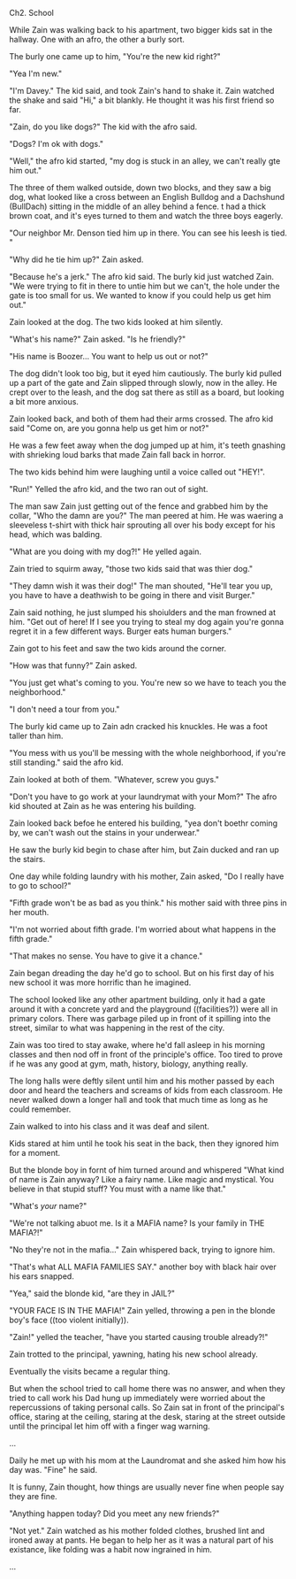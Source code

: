 Ch2. School

While Zain was walking back to his apartment, two bigger kids sat in the hallway. One with an afro, the other a burly sort.

The burly one came up to him, "You're the new kid right?"

"Yea I'm new."

"I'm Davey." The kid said, and took Zain's hand to shake it. Zain watched the shake and said "Hi," a bit blankly. He thought it was his first friend so far.

"Zain, do you like dogs?" The kid with the afro said.

"Dogs? I'm ok with dogs."

"Well," the afro kid started, "my dog is stuck in an alley, we can't really gte him out."

The three of them walked outside, down two blocks, and they saw a big dog, what looked like a cross between an English Bulldog and a Dachshund (BullDach) sitting in the middle of an alley behind a fence. t had a thick brown coat, and it's eyes turned to them and watch the three boys eagerly.

"Our neighbor Mr. Denson tied him up in there. You can see his leesh is tied. "

"Why did he tie him up?" Zain asked.

"Because he's a jerk." The afro kid said. The burly kid just watched Zain. "We were trying to fit in there to untie him but we can't, the hole under the gate is too small for us. We wanted to know if you could help us get him out."

Zain looked at the dog. The two kids looked at him silently.

"What's his name?" Zain asked. "Is he friendly?"

"His name is Boozer... You want to help us out or not?"

The dog didn't look too big, but it eyed him cautiously. The burly kid pulled up a part of the gate and Zain slipped through slowly, now in the alley. He crept over to the leash, and the dog sat there as still as a board, but looking a bit more anxious.

Zain looked back, and both of them had their arms crossed. The afro kid said "Come on, are you gonna help us get him or not?"

He was a few feet away when the dog jumped up at him, it's teeth gnashing with shrieking loud barks that made Zain fall back in horror.

The two kids behind him were laughing until a voice called out "HEY!".

"Run!" Yelled the afro kid, and the two ran out of sight.

The man saw Zain just getting out of the fence and grabbed him by the collar, "Who the damn are you?" The man peered at him. He was waering a sleeveless t-shirt with thick hair sprouting all over his body except for his head, which was balding.

"What are you doing with my dog?!" He yelled again.

Zain tried to squirm away, "those two kids said that was thier dog."

"They damn wish it was their dog!" The man shouted, "He'll tear you up, you have to have a deathwish to be going in there and visit Burger."

Zain said nothing, he just slumped his shoiulders and the man frowned at him. "Get out of here! If I see you trying to steal my dog again you're gonna regret it in a few different ways. Burger eats human burgers."

Zain got to his feet and saw the two kids around the corner.

"How was that funny?" Zain asked.

"You just get what's coming to you. You're new so we have to teach you the neighborhood."

"I don't need a tour from you."

The burly kid came up to Zain adn cracked his knuckles. He was a foot taller than him.

"You mess with us you'll be messing with the whole neighborhood, if you're still standing." said the afro kid.

Zain looked at both of them. "Whatever, screw you guys."

"Don't you have to go work at your laundrymat with your Mom?" The afro kid shouted at Zain as he was entering his building.

Zain looked back befoe he entered his building, "yea don't boethr coming by, we can't wash out the stains in your underwear."

He saw the burly kid begin to chase after him, but Zain ducked and ran up the stairs.





















One day while folding laundry with his mother, Zain asked, "Do I really have to go to school?"

"Fifth grade won't be as bad as you think." his mother said with three pins in her mouth.

"I'm not worried about fifth grade. I'm worried about what happens in the fifth grade."

"That makes no sense. You have to give it a chance."

Zain began dreading the day he'd go to school. But on his first day of his new school it was more horrific than he imagined.

The school looked like any other apartment building, only it had a gate around it with a concrete yard and the playground ((facilities?)) were all in primary colors. There was garbage piled up in front of it spilling into the street, similar to what was happening in the rest of the city.

Zain was too tired to stay awake, where he'd fall asleep in his morning classes and then nod off in front of the principle's office. Too tired to prove if he was any good at gym, math, history, biology, anything really.

The long halls were deftly silent until him and his mother passed by each door and heard the teachers and screams of kids from each classroom. He never walked down a longer hall and took that much time as long as he could remember.









Zain walked to into his class and it was deaf and silent.

Kids stared at him until he took his seat in the back, then they ignored him for a moment.

But the blonde boy in fornt of him turned around and whispered "What kind of name is Zain anyway? Like a fairy name. Like magic and mystical. You believe in that stupid stuff? You must with a name like that."

"What's _your_ name?"

"We're not talking abuot me. Is it a MAFIA name? Is your family in THE MAFIA?!"

"No they're not in the mafia..." Zain whispered back, trying to ignore him.

"That's what ALL MAFIA FAMILIES SAY." another boy with black hair over his ears snapped.

"Yea," said the blonde kid, "are they in JAIL?"

"YOUR FACE IS IN THE MAFIA!" Zain yelled, throwing a pen in the blonde boy's face ((too violent initially)).

"Zain!" yelled the teacher, "have you started causing trouble already?!"

Zain trotted to the principal, yawning, hating his new school already.

Eventually the visits became a regular thing.

But when the school tried to call home there was no answer, and when they tried to call work his Dad hung up immediately were worried about the repercussions of taking personal calls. So Zain sat in front of the principal's office, staring at the ceiling, staring at the desk, staring at the street outside until the principal let him off with a finger wag warning.














...

Daily he met up with his mom at the Laundromat and she asked him how his day was. "Fine" he said.

It is funny, Zain thought, how things are usually never fine when people say they are fine.

"Anything happen today? Did you meet any new friends?"

"Not yet." Zain watched as his mother folded clothes, brushed lint and ironed away at pants. He began to help her as it was a natural part of his existance, like folding was a habit now ingrained in him.

...

